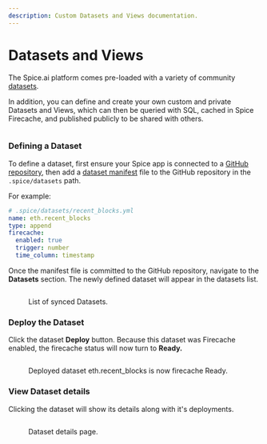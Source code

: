 ```yaml
---
description: Custom Datasets and Views documentation.
---
```


# Datasets and Views

The Spice.ai platform comes pre-loaded with a variety of community [datasets](datasets.md).

In addition, you can define and create your own custom and private Datasets and Views, which can then be queried with SQL, cached in Spice Firecache, and published publicly to be shared with others.

<figure><img src="../.gitbook/assets/screenshot 4 - GitHub.png" alt=""><figcaption></figcaption></figure>

### Defining a Dataset

To define a dataset, first ensure your Spice app is connected to a [GitHub repository](../portal/apps/connect-github-repository.md), then add a [dataset manifest](../reference/specifications/dataset-and-view-yaml-specification/) file to the GitHub repository in the `.spice/datasets` path.

For example:

```yaml
# .spice/datasets/recent_blocks.yml
name: eth.recent_blocks
type: append
firecache:
  enabled: true
  trigger: number
  time_column: timestamp
```

Once the manifest file is committed to the GitHub repository, navigate to the **Datasets** section. The newly defined dataset will appear in the datasets list.

<figure><img src="../.gitbook/assets/Screenshot 2023-10-24 at 5.03.22 PM.png" alt=""><figcaption><p>List of synced Datasets.</p></figcaption></figure>

### Deploy the Dataset

Click the dataset **Deploy** button. Because this dataset was Firecache enabled, the firecache status will now turn to **Ready.**

<figure><img src="../.gitbook/assets/Screenshot 2023-10-24 at 5.48.15 PM.png" alt=""><figcaption><p>Deployed dataset eth.recent_blocks is now firecache Ready.</p></figcaption></figure>

### View Dataset details

Clicking the dataset will show its details along with it's deployments.

<figure><img src="../.gitbook/assets/Screenshot 2023-10-24 at 5.48.49 PM.png" alt=""><figcaption><p>Dataset details page.</p></figcaption></figure>
